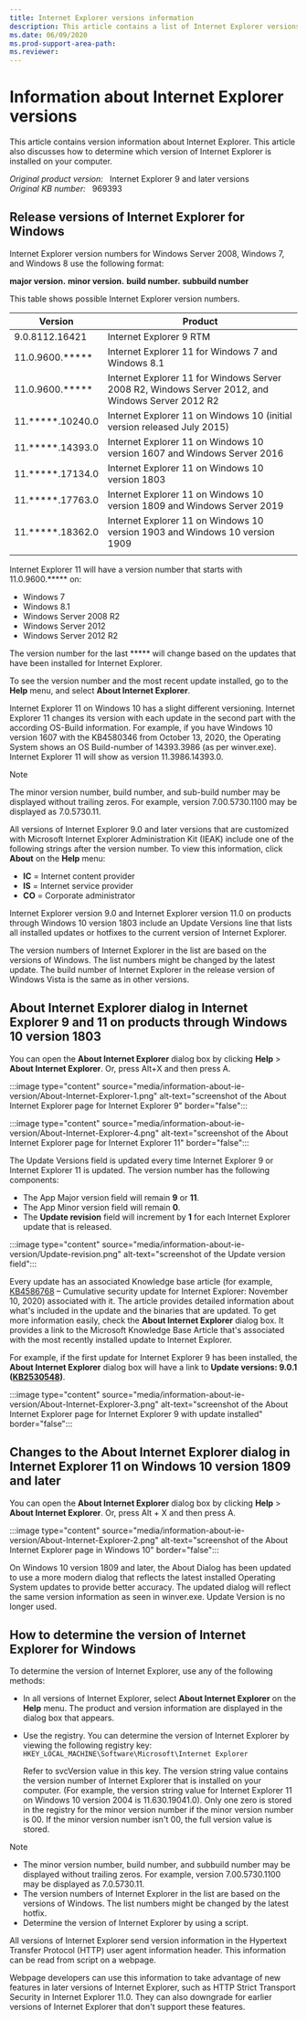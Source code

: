 ```yaml
---
title: Internet Explorer versions information
description: This article contains a list of Internet Explorer versions.
ms.date: 06/09/2020
ms.prod-support-area-path: 
ms.reviewer: 
---
```

# Information about Internet Explorer versions

This article contains version information about Internet Explorer. This article also discusses how to determine which version of Internet Explorer is installed on your computer.

_Original product version:_ &nbsp; Internet Explorer 9 and later versions  
_Original KB number:_ &nbsp; 969393

## Release versions of Internet Explorer for Windows

Internet Explorer version numbers for Windows Server 2008, Windows 7, and Windows 8 use the following format:

**major version.** **minor version.** **build number.** **subbuild number**

This table shows possible Internet Explorer version numbers.

| Version| Product |
|---|---|
|9.0.8112.16421|Internet Explorer 9 RTM|
|11.0.9600.*****|Internet Explorer 11 for Windows 7 and Windows 8.1|
|11.0.9600.*****|Internet Explorer 11 for Windows Server 2008 R2, Windows Server 2012, and Windows Server 2012 R2|
|11.*****.10240.0|Internet Explorer 11 on Windows 10 (initial version released July 2015)|
|11.*****.14393.0|Internet Explorer 11 on Windows 10 version 1607 and Windows Server 2016|
|11.*****.17134.0|Internet Explorer 11 on Windows 10 version 1803|
|11.*****.17763.0|Internet Explorer 11 on Windows 10 version 1809 and Windows Server 2019|
|11.*****.18362.0|Internet Explorer 11 on Windows 10 version 1903 and Windows 10 version 1909|
|||

Internet Explorer 11 will have a version number that starts with 11.0.9600.***** on:

- Windows 7
- Windows 8.1
- Windows Server 2008 R2
- Windows Server 2012
- Windows Server 2012 R2

The version number for the last ***** will change based on the updates that have been installed for Internet Explorer.

To see the version number and the most recent update installed, go to the **Help** menu, and select **About Internet Explorer**.

Internet Explorer 11 on Windows 10 has a slight different versioning. Internet Explorer 11 changes its version with each update in the second part with the according OS-Build information. For example, if you have Windows 10 version 1607 with the KB4580346 from October 13, 2020, the Operating System shows an OS Build-number of 14393.3986 (as per winver.exe). Internet Explorer 11 will show as version 11.3986.14393.0.

> [!Note]
> The minor version number, build number, and sub-build number may be displayed without trailing zeros. For example, version 7.00.5730.1100 may be displayed as 7.0.5730.11.
>
> All versions of Internet Explorer 9.0 and later versions that are customized with Microsoft Internet Explorer Administration Kit (IEAK) include one of the following strings after the version number. To view this information, click **About** on the **Help** menu:
>
> - **IC** = Internet content provider
> - **IS** = Internet service provider
> - **CO** = Corporate administrator
>
> Internet Explorer version 9.0 and Internet Explorer version 11.0 on products through Windows 10 version 1803 include an Update Versions line that lists all installed updates or hotfixes to the current version of Internet Explorer.
>
> The version numbers of Internet Explorer in the list are based on the versions of Windows. The list numbers might be changed by the latest update.
The build number of Internet Explorer in the release version of Windows Vista is the same as in other versions.

## About Internet Explorer dialog in Internet Explorer 9 and 11 on products through Windows 10 version 1803

You can open the **About Internet Explorer** dialog box by clicking **Help** > **About Internet Explorer**. Or, press Alt+X and then press A.

:::image type="content" source="media/information-about-ie-version/About-Internet-Explorer-1.png" alt-text="screenshot of the About Internet Explorer page for Internet Explorer 9" border="false":::

:::image type="content" source="media/information-about-ie-version/About-Internet-Explorer-4.png" alt-text="screenshot of the About Internet Explorer page for Internet Explorer 11" border="false":::

The Update Versions field is updated every time Internet Explorer 9 or Internet Explorer 11 is updated. The version number has the following components:

- The App Major version field will remain **9** or **11**.
- The App Minor version field will remain **0**.
- The **Update revision** field will increment by **1** for each Internet Explorer update that is released.

:::image type="content" source="media/information-about-ie-version/Update-revision.png" alt-text="screenshot of the Update version field":::

Every update has an associated Knowledge base article (for example, [KB4586768](https://support.microsoft.com/help/4586768) – Cumulative security update for Internet Explorer: November 10, 2020) associated with it. The article provides detailed information about what's included in the update and the binaries that are updated. To get more information easily, check the **About Internet Explorer** dialog box. It provides a link to the Microsoft Knowledge Base Article that's associated with the most recently installed update to Internet Explorer.

For example, if the first update for Internet Explorer 9 has been installed, the **About Internet Explorer** dialog box will have a link to **Update versions: 9.0.1 ([KB2530548](https://support.microsoft.com/help/2530548))**.

:::image type="content" source="media/information-about-ie-version/About-Internet-Explorer-3.png" alt-text="screenshot of the About Internet Explorer page for Internet Explorer 9 with update installed" border="false":::

## Changes to the About Internet Explorer dialog in Internet Explorer 11 on Windows 10 version 1809 and later

You can open the **About Internet Explorer** dialog box by clicking **Help** > **About Internet Explorer**. Or, press Alt + X and then press A.

:::image type="content" source="media/information-about-ie-version/About-Internet-Explorer-2.png" alt-text="screenshot of the About Internet Explorer page in Windows 10" border="false":::

On Windows 10 version 1809 and later, the About Dialog has been updated to use a more modern dialog that reflects the latest installed Operating System updates to provide better accuracy. The updated dialog will reflect the same version information as seen in winver.exe. Update Version is no longer used.

## How to determine the version of Internet Explorer for Windows

To determine the version of Internet Explorer, use any of the following methods:

- In all versions of Internet Explorer, select **About Internet Explorer** on the **Help** menu. The product and version information are displayed in the dialog box that appears.
- Use the registry. You can determine the version of Internet Explorer by viewing the following registry key:  
  `HKEY_LOCAL_MACHINE\Software\Microsoft\Internet Explorer`

  Refer to svcVersion value in this key. The version string value contains the version number of Internet Explorer that is installed on your computer. (For example, the version string value for Internet Explorer 11 on Windows 10 version 2004 is 11.630.19041.0). Only one zero is stored in the registry for the minor version number if the minor version number is 00. If the minor version number isn't 00, the full version value is stored.

> [!NOTE]
>
> - The minor version number, build number, and subbuild number may be displayed without trailing zeros. For example, version 7.00.5730.1100 may be displayed as 7.0.5730.11.
> - The version numbers of Internet Explorer in the list are based on the versions of Windows. The list numbers might be changed by the latest hotfix.
> - Determine the version of Internet Explorer by using a script.

All versions of Internet Explorer send version information in the Hypertext Transfer Protocol (HTTP) user agent information header. This information can be read from script on a webpage.

Webpage developers can use this information to take advantage of new features in later versions of Internet Explorer, such as HTTP Strict Transport Security in Internet Explorer 11.0. They can also downgrade for earlier versions of Internet Explorer that don't support these features.
